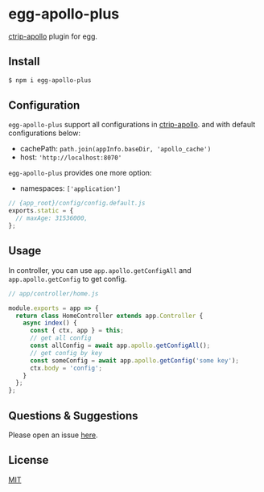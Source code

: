 # egg-apollo-plus
[ctrip-apollo](https://github.com/kaelzhang/ctrip-apollo) plugin for egg.      
## Install

```sh
$ npm i egg-apollo-plus
```

## Configuration

`egg-apollo-plus` support all configurations in [ctrip-apollo](https://github.com/kaelzhang/ctrip-apollo). and with default configurations below:

- cachePath: `path.join(appInfo.baseDir, 'apollo_cache')`
- host: `'http://localhost:8070'`

`egg-apollo-plus` provides one more option:
- namespaces: `['application']`

```js
// {app_root}/config/config.default.js
exports.static = {
  // maxAge: 31536000,
};
```

## Usage

In controller, you can use `app.apollo.getConfigAll` and `app.apollo.getConfig` to get config.

```js
// app/controller/home.js

module.exports = app => {
  return class HomeController extends app.Controller {
    async index() {
      const { ctx, app } = this;
      // get all config
      const allConfig = await app.apollo.getConfigAll();
      // get config by key
      const someConfig = await app.apollo.getConfig('some key');
      ctx.body = 'config';
    }
  };
};
```

## Questions & Suggestions

Please open an issue [here](https://github.com/hm496/egg-apollo-plus/issues).

## License

[MIT](https://github.com/hm496/egg-apollo-plus/blob/master/LICENSE)
